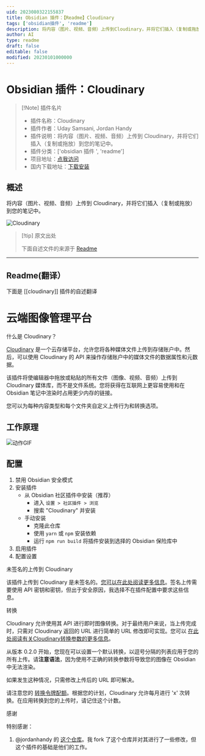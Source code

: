 ```yaml
---
uid: 2023080322155837
title: Obsidian 插件：【Readme】Cloudinary
tags: ['obsidian插件', 'readme']
description: 将内容（图片、视频、音频）上传到Cloudinary，并将它们插入（复制或拖放）到您的笔记中。
author: AI
type: readme
draft: false
editable: false
modified: 20230101000000
---
```


# Obsidian 插件：Cloudinary

> [!Note] 插件名片
> - 插件名称：Cloudinary
> - 插件作者：Uday Samsani, Jordan Handy
> - 插件说明：将内容（图片、视频、音频）上传到 Cloudinary，并将它们插入（复制或拖放）到您的笔记中。
> - 插件分类：['obsidian 插件 ', 'readme']
> - 项目地址：[点我访问](https://github.com/uday-samsani/obsidian-cloudinary)
> - 国内下载地址：[下载安装](https://pkmer.cn/products/plugin/pluginMarket/?cloudinary)

## 概述

将内容（图片、视频、音频）上传到 Cloudinary，并将它们插入（复制或拖放）到您的笔记中。

![Cloudinary](https://cdn.pkmer.cn/covers/cloudinary_new.gif!pkmer)

> [!tip] 原文出处
>
>下面自述文件的来源于 [Readme](https://ghproxy.net/https://raw.githubusercontent.com/uday-samsani/obsidian-cloudinary/main/README.md)
>

---

## Readme(翻译）

下面是 [[cloudinary]] 插件的自述翻译

# 云端图像管理平台

什么是 Cloudinary？

[Cloudinary](https://cloudinary.com/) 是一个云存储平台，允许您将各种媒体文件上传到存储账户中。然后，可以使用 Cloudinary 的 API 来操作存储账户中的媒体文件的数据属性和元数据。

该插件将使编辑器中拖放或粘贴的所有文件（图像、视频、音频）上传到 Cloudinary 媒体库，而不是文件系统。您将获得在互联网上更容易使用和在 Obsidian 笔记中渲染时占用更少内存的链接。

您可以为每种内容类型和每个文件夹自定义上传行为和转换选项。

## 工作原理

![动作GIF](docs/assets/cloudinary.gif)

## 配置

1. 禁用 Obsidian 安全模式
2. 安装插件
    - 从 Obsidian 社区插件中安装（推荐）
        - 进入 `设置 > 社区插件 > 浏览`
        - 搜索 "Cloudinary" 并安装
    - 手动安装
        - 克隆此仓库
        - 使用 `yarn` 或 `npm` 安装依赖
        - 运行 `npm run build` 将插件安装到选择的 Obsidian 保险库中
3. 启用插件
4. 配置设置

未签名的上传到 Cloudinary

该插件上传到 Cloudinary 是未签名的。[您可以在此处阅读更多信息](https://cloudinary.com/documentation/upload_images#unsigned_upload)。签名上传需要使用 API 密钥和密钥，但出于安全原因，我选择不在插件配置中要求这些信息。

转换

Cloudinary 允许使用其 API 进行即时图像转换。对于最终用户来说，当上传完成时，只需对 Cloudinary 返回的 URL 进行简单的 URL 修改即可实现。您可以 [在此处阅读有关Cloudinary转换参数的更多信息](https://cloudinary.com/documentation/transformation_reference)。

从版本 0.2.0 开始，您现在可以设置一个默认转换，以逗号分隔的列表应用于您的所有上传。请**注意语法**，因为使用不正确的转换参数将导致您的图像在 Obsidian 中无法渲染。

如果发生这种情况，只需修改上传后的 URL 即可解决。

请注意您的 [转换令牌配额](https://cloudinary.com/blog/understanding_cloudinary_s_transformation_quotas)。根据您的计划，Cloudinary 允许每月进行 'x' 次转换。在应用转换到您的上传时，请记住这个计数。

感谢

特别感谢：

1. @jordanhandy 的 [这个仓库](https://github.com/jordanhandy/obsidian-cloudinary-uploader)。我 fork 了这个仓库并对其进行了一些修改，但这个插件的基础是他们的工作。



